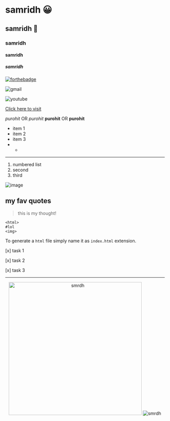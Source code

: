 # samridh :grinning:
## samridh :brain:
### samridh
#### samridh
##### samridh

<!-- https://forthebadge.com/ for badges go here -->
[![forthebadge](https://forthebadge.com/images/badges/built-with-love.svg)](https://forthebadge.com)

![gmail](https://img.shields.io/badge/Gmail-D14836?style=for-the-badge&logo=gmail&logoColor=white)

![youtube](https://img.shields.io/badge/YouTube-FF0000?style=for-the-badge&logo=youtube&logoColor=white)

[Click here to visit](https://www.google.com)

*purohit*       OR          _purohit_
**purohit**       OR          __purohit__  

- item 1        
- item 2
- item 3
- *
---
1. numbered list
2. second
3. third

![image](https://i.pinimg.com/originals/d9/2c/77/d92c770b7cf617a9c79c58e1df9bae35.png)



## my fav quotes
> this is my thought!


```
<html> 
#lol
<img>
```


To generate a `html` file simply name it as `index.html` extension.

[x] task 1

[x] task 2

[x] task 3

---
<p align="center">
<img src="https://github-readme-stats.vercel.app/api?username=smrdh&count_private=true&show_icons=true&theme=radical&include_all_commits=true" alt="smrdh" width="420"/> 
<img src="https://github-readme-stats.vercel.app/api/top-langs/?username=smrdh&langs_count=10&layout=compact&theme=radical" alt="smrdh"/>

</p>
